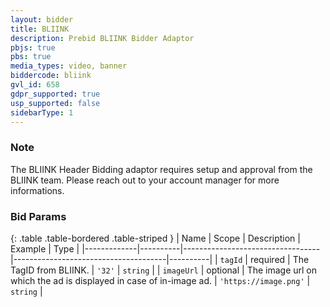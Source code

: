 ```yaml
---
layout: bidder
title: BLIINK
description: Prebid BLIINK Bidder Adaptor
pbjs: true
pbs: true
media_types: video, banner
biddercode: bliink
gvl_id: 658
gdpr_supported: true
usp_supported: false
sidebarType: 1
---
```


### Note

The BLIINK Header Bidding adaptor requires setup and approval from the BLIINK team. Please reach out to your account manager for more informations.

### Bid Params

{: .table .table-bordered .table-striped }
| Name        | Scope    | Description                      | Example                              | Type     |
|-------------|----------|----------------------------------|--------------------------------------|----------|
| `tagId` | required | The TagID from BLIINK. | `'32'` | `string` |
| `imageUrl` | optional | The image url on which the ad is displayed in case of in-image ad. | `'https://image.png'` | `string` |

